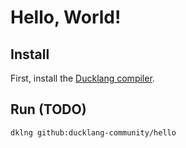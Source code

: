 # Hello, World!

## Install

First, install the [Ducklang compiler](https://github.com/ducklang-community/ducklang).

## Run (TODO)

```sh
dklng github:ducklang-community/hello
```

